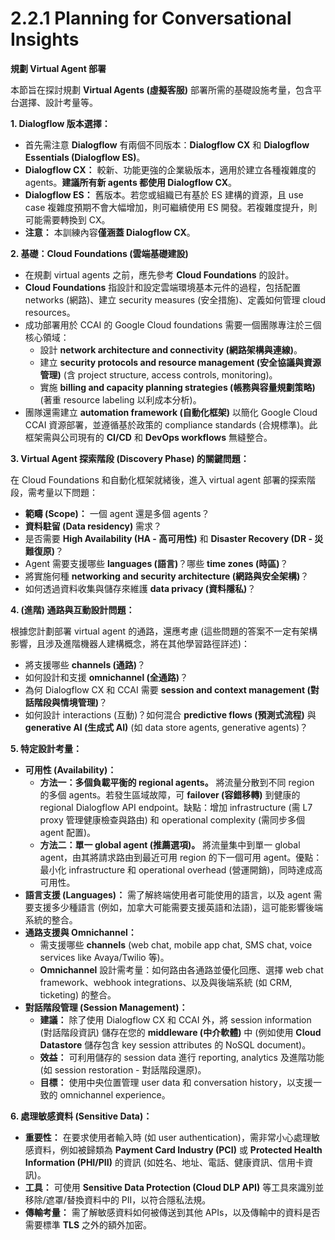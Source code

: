 # 2.2.1 Planning for Conversational Insights

**規劃 Virtual Agent 部署**

本節旨在探討規劃 **Virtual Agents (虛擬客服)** 部署所需的基礎設施考量，包含平台選擇、設計考量等。

**1. Dialogflow 版本選擇：**

- 首先需注意 **Dialogflow** 有兩個不同版本：**Dialogflow CX** 和 **Dialogflow Essentials (Dialogflow ES)**。
- **Dialogflow CX：** 較新、功能更強的企業級版本，適用於建立各種複雜度的 agents。**建議所有新 agents 都使用 Dialogflow CX**。
- **Dialogflow ES：** 舊版本。若您或組織已有基於 ES 建構的資源，且 use case 複雜度預期不會大幅增加，則可繼續使用 ES 開發。若複雜度提升，則可能需要轉換到 CX。
- **注意：** 本訓練內容**僅涵蓋 Dialogflow CX**。

**2. 基礎：Cloud Foundations (雲端基礎建設)**

- 在規劃 virtual agents 之前，應先參考 **Cloud Foundations** 的設計。
- **Cloud Foundations** 指設計和設定雲端環境基本元件的過程，包括配置 networks (網路)、建立 security measures (安全措施)、定義如何管理 cloud resources。
- 成功部署用於 CCAI 的 Google Cloud foundations 需要一個團隊專注於三個核心領域：
    - 設計 **network architecture and connectivity (網路架構與連線)**。
    - 建立 **security protocols and resource management (安全協議與資源管理)** (含 project structure, access controls, monitoring)。
    - 實施 **billing and capacity planning strategies (帳務與容量規劃策略)** (著重 resource labeling 以利成本分析)。
- 團隊還需建立 **automation framework (自動化框架)** 以簡化 Google Cloud CCAI 資源部署，並遵循基於政策的 compliance standards (合規標準)。此框架需與公司現有的 **CI/CD** 和 **DevOps workflows** 無縫整合。

**3. Virtual Agent 探索階段 (Discovery Phase) 的關鍵問題：**

在 Cloud Foundations 和自動化框架就緒後，進入 virtual agent 部署的探索階段，需考量以下問題：

- **範疇 (Scope)：** 一個 agent 還是多個 agents？
- **資料駐留 (Data residency)** 需求？
- 是否需要 **High Availability (HA - 高可用性)** 和 **Disaster Recovery (DR - 災難復原)**？
- Agent 需要支援哪些 **languages (語言)**？哪些 **time zones (時區)**？
- 將實施何種 **networking and security architecture (網路與安全架構)**？
- 如何透過資料收集與儲存來維護 **data privacy (資料隱私)**？

**4. (進階) 通路與互動設計問題：**

根據您計劃部署 virtual agent 的通路，還應考慮 (這些問題的答案不一定有架構影響，且涉及進階機器人建構概念，將在其他學習路徑詳述)：

- 將支援哪些 **channels (通路)**？
- 如何設計和支援 **omnichannel (全通路)**？
- 為何 Dialogflow CX 和 CCAI 需要 **session and context management (對話階段與情境管理)**？
- 如何設計 interactions (互動)？如何混合 **predictive flows (預測式流程)** 與 **generative AI (生成式 AI)** (如 data store agents, generative agents)？

**5. 特定設計考量：**

- **可用性 (Availability)：**
    - **方法一：多個負載平衡的 regional agents。** 將流量分散到不同 region 的多個 agents。若發生區域故障，可 **failover (容錯移轉)** 到健康的 regional Dialogflow API endpoint。缺點：增加 infrastructure (需 L7 proxy 管理健康檢查與路由) 和 operational complexity (需同步多個 agent 配置)。
    - **方法二：單一 global agent (推薦選項)。** 將流量集中到單一 global agent，由其將請求路由到最近可用 region 的下一個可用 agent。優點：最小化 infrastructure 和 operational overhead (營運開銷)，同時達成高可用性。
- **語言支援 (Languages)：** 需了解終端使用者可能使用的語言，以及 agent 需要支援多少種語言 (例如，加拿大可能需要支援英語和法語)，這可能影響後端系統的整合。
- **通路支援與 Omnichannel：**
    - 需支援哪些 **channels** (web chat, mobile app chat, SMS chat, voice services like Avaya/Twilio 等)。
    - **Omnichannel** 設計需考量：如何路由各通路並優化回應、選擇 web chat framework、webhook integrations、以及與後端系統 (如 CRM, ticketing) 的整合。
- **對話階段管理 (Session Management)：**
    - **建議：** 除了使用 Dialogflow CX 和 CCAI 外，將 session information (對話階段資訊) 儲存在您的 **middleware (中介軟體)** 中 (例如使用 **Cloud Datastore** 儲存包含 key session attributes 的 NoSQL document)。
    - **效益：** 可利用儲存的 session data 進行 reporting, analytics 及進階功能 (如 session restoration - 對話階段還原)。
    - **目標：** 使用中央位置管理 user data 和 conversation history，以支援一致的 omnichannel experience。

**6. 處理敏感資料 (Sensitive Data)：**

- **重要性：** 在要求使用者輸入時 (如 user authentication)，需非常小心處理敏感資料，例如被歸類為 **Payment Card Industry (PCI)** 或 **Protected Health Information (PHI/PII)** 的資訊 (如姓名、地址、電話、健康資訊、信用卡資訊)。
- **工具：** 可使用 **Sensitive Data Protection (Cloud DLP API)** 等工具來識別並移除/遮罩/替換資料中的 PII，以符合隱私法規。
- **傳輸考量：** 需了解敏感資料如何被傳送到其他 APIs，以及傳輸中的資料是否需要標準 **TLS** 之外的額外加密。
